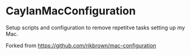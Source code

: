 # CaylanMacConfiguration

Setup scripts and configuration to remove repetitve tasks setting up my Mac.

Forked from https://github.com/rikbrown/mac-configuration
